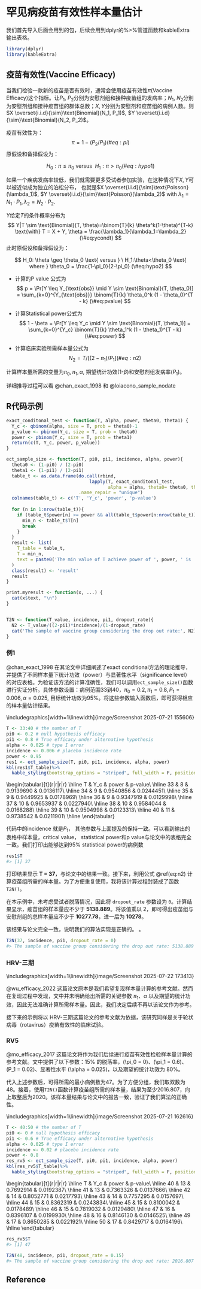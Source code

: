 
# 罕见病疫苗有效性样本量估计

我们首先导入后面会用到的包，后续会用到dplyr的%>%管道函数和kableExtra输出表格。

``` r
library(dplyr)
library(kableExtra)
```


## 疫苗有效性(Vaccine Efficacy)

当我们检验一款新的疫苗是否有效时，通常会使用疫苗有效性$\pi$(Vaccine Efficacy)这个指标。让$P_1$, $P_2$分别为安慰剂组和接种疫苗组的发病率；$N_1$, $N_2$分别为安慰剂组和接种疫苗组的群体总数；$X, Y$分别为安慰剂和疫苗组的病例人数。则$X \overset{i.i.d}{\sim}\text{Binomial}(N_1, P_1)$, $Y \overset{i.i.d}{\sim}\text{Binomial}(N_2, P_2)$。 

疫苗有效性为：
$$
  \pi = 1-(P_2/P_1)
  (\#eq:pi)
$$
原假设和备择假设为：

$$
  H_0: \pi \leq \pi_0 \text{ versus } \ H_1:\pi>\pi_0   
  (\#eq:hypo1)
$$


如果一个疾病发病率较低，我们就需要更多受试者参加实验，在这种情况下$X, Y$可以被近似成为独立的泊松分布，
也就是$X \overset{i.i.d}{\sim}\text{Poisson}(\lambda_1)$, $Y \overset{i.i.d}{\sim}\text{Poisson}(\lambda_2)$ with $\lambda_1 = N_1\cdot P_1, \lambda_2 = N_2\cdot P_2$. 

$Y$给定$T$的条件概率分布为 
$$
  Y|T \sim \text{Binomial}(T, \theta)=\binom{T}{k} \theta^k(1-\theta)^{T-k} \text{with} T = X + Y, \theta = \frac{\lambda_1}{\lambda_1=\lambda_2}
  (\#eq:ycondt)
$$
此时原假设和备择假设为：

$$
  H_0: \theta \geq \theta_0 \text{ versus } \ H_1:\theta<\theta_0 \text{ where } \theta_0 = \frac{1-\pi_0}{2-\pi_0}
  (\#eq:hypo2)
$$


- 计算的P value 公式为
$$
  p = \Pr[Y \leq Y_{\text{obs}} \mid Y \sim \text{Binomial}(T, \theta_0)] = \sum_{k=0}^{Y_{\text{obs}}} \binom{T}{k} \theta_0^k (1 - \theta_0)^{T - k}
  (\#eq:pvalue)
$$
 
- 计算Statistical power公式为
$$
  1 - \beta = \Pr[Y \leq Y_c \mid Y \sim \text{Binomial}(T, \theta_1)] = \sum_{k=0}^{Y_c} \binom{T}{k} \theta_1^k (1 - \theta_1)^{T - k}
  (\#eq:power)
$$

- 计算临床实验所需样本量公式为
$$
  N_2 = T/[(2-\pi_1)/P_1]
  (\#eq:n2)
$$

计算样本量所需的变量为$\pi_0, \pi_1, \alpha$, 期望统计功效(1-$\beta$)和安慰剂组发病率($P_1$)。

详细推导过程可以看 @chan_exact_1998 和 @loiacono_sample_nodate


## R代码示例


``` r
exact_conditonal_test <- function(T, alpha, power, theta0, theta1) {
  Y_c <- qbinom(alpha, size = T, prob = theta0)-1
  p_value <- pbinom(Y_c, size = T, prob = theta0)
  power <- pbinom(Y_c, size = T, prob = theta1)
  return(c(T, Y_c, power, p_value))
}

ect_sample_size <- function(T, pi0, pi1, incidence, alpha, power){
  theta0 <- (1-pi0) / (2-pi0)
  theta1 <- (1-pi1) / (2-pi1)
  table_t <- as.data.frame(do.call(rbind, 
                               lapply(T, exact_conditonal_test, 
                                      alpha = alpha, theta0= theta0, theta1 = theta1)), 
                           .name_repair = "unique")
  colnames(table_t) <- c('T', 'Y_c', 'power', 'p-value')
  
  for (n in 1:nrow(table_t)){
    if (table_t$power[n] >= power && all(table_t$power[n:nrow(table_t)] >= power)) {
      min_n <- table_t$T[n]
      break
    }
  }
  result <- list(
    T_table = table_t,
    T = min_n,
    text = paste0('The min value of T achieve power of ', power, ' is ', min_n)
  )
  class(result) <- 'result'
  result
}

print.myresult <- function(x, ...) {
  cat(x$text, "\n")
}


T2N <- function(T_value, incidence, pi1, dropout_rate){
  N2 <- T_value/((2-pi1)*incidence)/(1-dropout_rate)
  cat('The sample of vaccine group considering the drop out rate:', N2)
}

```


### 例1
@chan_exact_1998 在其论文中详细阐述了exact conditional方法的理论推导，并提供了不同样本量下统计功效（power）与显著性水平（significance level）的对应表格。为验证该方法的计算准确性，我们可以调用`ect_sample_size()`函数进行实证分析。具体参数设置：病例范围33到40，$\pi_0=0.2,\pi_1=0.8, P_1=0.006, \alpha=0.025$, 目标统计功效为95%。将这些参数输入函数后，即可获得相应的样本量估计结果。


\includegraphics[width=1\linewidth]{image/Screenshot 2025-07-21 155606} 


``` r
T <- 33:40 # the number of T
pi0 <- 0.2 # null hypothesis efficacy
pi1 <- 0.8 # True efficacy under alternative hypothesis
alpha <- 0.025 # type I error
incidence <- 0.006 # placebo incidence rate
power <- 0.95
res1 <- ect_sample_size(T, pi0, pi1, incidence, alpha, power)
kbl(res1$T_table)%>% 
  kable_styling(bootstrap_options = "striped", full_width = F, position = "left")
```


\begin{tabular}[t]{r|r|r|r}
\hline
T & Y\_c & power & p-value\\
\hline
33 & 8 & 0.9139690 & 0.0136117\\
\hline
34 & 9 & 0.9540856 & 0.0244451\\
\hline
35 & 9 & 0.9449925 & 0.0178969\\
\hline
36 & 9 & 0.9347919 & 0.0129998\\
\hline
37 & 10 & 0.9653937 & 0.0227940\\
\hline
38 & 10 & 0.9584044 & 0.0168288\\
\hline
39 & 10 & 0.9504998 & 0.0123313\\
\hline
40 & 11 & 0.9738542 & 0.0211901\\
\hline
\end{tabular}


代码中的incidence 就是$P_1$， 其他参数与上面提及的保持一致。可以看到输出的表格中样本量，critical value， statistical power和p value与论文中的表格完全一致。我们打印出能够达到95% statistical power的病例数

``` r
res1$T
#> [1] 37
```
打印结果显示 **T = 37**，与论文中的结果一致。接下来，利用公式 \@ref(eq:n2) 计算疫苗组所需的样本量。为了方便重复使用，我将该计算过程封装成了函数 `T2N()`。

在本示例中，未考虑受试者脱落情况，因此将 `dropout_rate` 参数设为 `0`。计算结果显示，疫苗组的样本量应不少于 **5138.889**。将该值乘以 2，即可得出疫苗组与安慰剂组的总样本量应不少于 **10277.78**，进一后为 **10278**。

该结果与论文完全一致，说明我们的算法实现是正确的。
。

``` r
T2N(37, incidence, pi1, dropout_rate = 0)
#> The sample of vaccine group considering the drop out rate: 5138.889
```

### HRV-三期

\includegraphics[width=1\linewidth]{image/Screenshot 2025-07-22 173413} 

@wu_efficacy_2022 这篇论文原本是我们希望复现样本量计算的参考文献。然而在复现过程中发现，文中并未明确给出所需的关键参数 $\pi_1$、$\alpha$ 以及期望的统计功效，因此无法准确计算所需样本量。因此，我们决定后续不再以该论文作为参考。

接下来的示例将以 HRV-三期这篇论文的参考文献为依据，该研究同样是关于轮状病毒（rotavirus）疫苗有效性的临床试验。


### RV5 
@mo_efficacy_2017 这篇论文将作为我们后续进行疫苗有效性检验样本量计算的参考文献。文中提供了以下参数：15% 的脱落率，\(\pi_0 = 0\)、\(\pi_1 = 0.6\)、\(P_1 = 0.02\)、显著性水平 \(\alpha = 0.025\)，以及期望的统计功效为 80%。

代入上述参数后，可得所需的最小病例数为47。为了方便分组，我们取双数为48。接着，使用`T2N()`函数计算疫苗组所需的样本量，结果为至少2016.807，向上取整后为2020。该样本量结果与论文中的报告一致，验证了我们算法的正确性。




\includegraphics[width=1\linewidth]{image/Screenshot 2025-07-21 162616} 


``` r
T <- 40:50 # the number of T
pi0 <- 0 # null hypothesis efficacy
pi1 <- 0.6 # True efficacy under alternative hypothesis
alpha <- 0.025 # type I error
incidence <- 0.02 # placebo incidence rate
power <- 0.8
res_rv5 <- ect_sample_size(T, pi0, pi1, incidence, alpha, power)
kbl(res_rv5$T_table)%>% 
  kable_styling(bootstrap_options = "striped", full_width = F, position = "left")
```


\begin{tabular}[t]{r|r|r|r}
\hline
T & Y\_c & power & p-value\\
\hline
40 & 13 & 0.7692914 & 0.0192387\\
\hline
41 & 13 & 0.7363326 & 0.0137666\\
\hline
42 & 14 & 0.8052771 & 0.0217793\\
\hline
43 & 14 & 0.7757295 & 0.0157697\\
\hline
44 & 15 & 0.8362319 & 0.0243834\\
\hline
45 & 15 & 0.8100042 & 0.0178489\\
\hline
46 & 15 & 0.7819032 & 0.0129480\\
\hline
47 & 16 & 0.8396107 & 0.0199930\\
\hline
48 & 16 & 0.8146130 & 0.0146525\\
\hline
49 & 17 & 0.8650285 & 0.0221921\\
\hline
50 & 17 & 0.8429717 & 0.0164196\\
\hline
\end{tabular}



``` r
res_rv5$T
#> [1] 47
```


``` r
T2N(48, incidence, pi1, dropout_rate = 0.15)
#> The sample of vaccine group considering the drop out rate: 2016.807
```

## Reference




